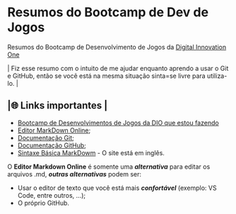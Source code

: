 # Resumos do Bootcamp de Dev de Jogos
Resumos do Bootcamp de Desenvolvimento de Jogos da [Digital Innovation One](https://www.dio.me)
   
| Fiz esse resumo com o intuito de me ajudar enquanto aprendo a usar o Git e GitHub, então se você está na mesma situação sinta=se livre para utiliza-lo. |

## |🌐 Links importantes |
- [Bootcamp de Desenvolvimentos de Jogos da DIO que estou fazendo](https://web.dio.me/track/b19b1586-8a94-4eb7-95af-15d785b6e96e)
- [Editor MarkDown Online](https://readme.so/pt);
- [Documentação Git](https://git-scm.com/doc);
- [Documentação GitHub](https://docs.github.com/pt);
- [Sintaxe Básica MarkDowm](https://www.markdownguide.org/basic-syntax/) - O site está em inglês.

O **Editor Markdown Online** é somente uma **_alternativa_** para editar os arquivos .md, **_outras alternativas_** podem ser:
- Usar o editor de texto que você está mais **_confortável_** (exemplo: VS Code, entre outros, ...);
- O próprio GitHub.
